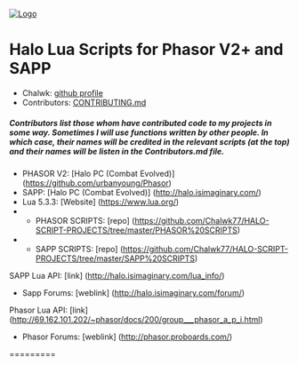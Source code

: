 [![Logo](http://i.imgur.com/0ouykdp.png)](https://github.com/Chalwk77)

# Halo Lua Scripts for Phasor V2+ and SAPP


* Chalwk: [github profile](https://github.com/Chalwk77)
* Contributors: [CONTRIBUTING.md](https://github.com/Chalwk77/Halo-Scripts-Phasor-V2-/blob/master/CONTRIBUTING.md)
##### Contributors list those whom have contributed code to my projects in some way. Sometimes I will use functions written by other people. In which case, their names will be credited in the relevant scripts (at the top) and their names will be listen in the Contributors.md file.

* PHASOR V2: [Halo PC (Combat Evolved)] (https://github.com/urbanyoung/Phasor)
* SAPP: [Halo PC (Combat Evolved)] (http://halo.isimaginary.com/)
* Lua 5.3.3: [Website] (https://www.lua.org/)
* * PHASOR SCRIPTS: [repo] (https://github.com/Chalwk77/HALO-SCRIPT-PROJECTS/tree/master/PHASOR%20SCRIPTS)
* * SAPP SCRIPTS: [repo] (https://github.com/Chalwk77/HALO-SCRIPT-PROJECTS/tree/master/SAPP%20SCRIPTS)

SAPP Lua API: [link] (http://halo.isimaginary.com/lua_info/)
* Sapp Forums: [weblink] (http://halo.isimaginary.com/forum/)

Phasor Lua API: [link] (http://69.162.101.202/~phasor/docs/200/group___phasor_a_p_i.html)
* Phasor Forums: [weblink] (http://phasor.proboards.com/)

=========

